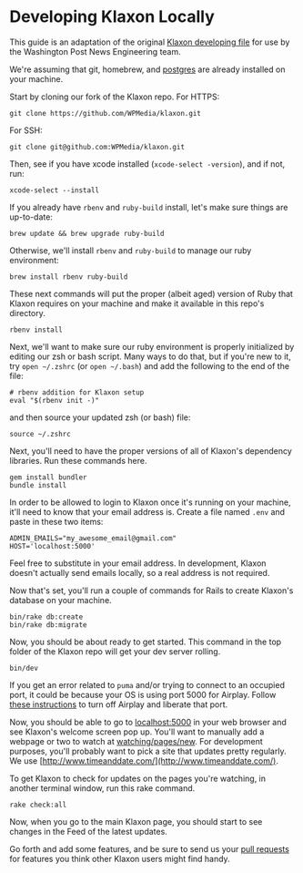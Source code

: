 # Developing Klaxon Locally

This guide is an adaptation of the original [Klaxon developing file](https://github.com/themarshallproject/klaxon/blob/develop/DEVELOPING.md) for use by the Washington Post News Engineering team.

We're assuming that git, homebrew, and [postgres](https://postgresapp.com/) are already installed on your machine.

Start by cloning our fork of the Klaxon repo. For HTTPS:

```
git clone https://github.com/WPMedia/klaxon.git
```

For SSH:

```
git clone git@github.com:WPMedia/klaxon.git
```

Then, see if you have xcode installed (`xcode-select -version`), and if not, run:

```
xcode-select --install
```

If you already have `rbenv` and `ruby-build` install, let's make sure things are up-to-date:

```
brew update && brew upgrade ruby-build
```

Otherwise, we'll install `rbenv` and `ruby-build` to manage our ruby environment:

```
brew install rbenv ruby-build
```

These next commands will put the proper (albeit aged) version of Ruby that Klaxon requires on your machine and make it available in this repo's directory.

```
rbenv install
```

Next, we'll want to make sure our ruby environment is properly initialized by editing our zsh or bash script. Many ways to do that, but if you're new to it, try `open ~/.zshrc` (or `open ~/.bash`) and add the following to the end of the file:

```
# rbenv addition for Klaxon setup
eval "$(rbenv init -)"
```

and then source your updated zsh (or bash) file:

```
source ~/.zshrc
```

Next, you'll need to have the proper versions of all of Klaxon's dependency libraries. Run these commands here.

```
gem install bundler
bundle install
```

In order to be allowed to login to Klaxon once it's running on your machine, it'll need to know that your email address is. Create a file named `.env` and paste in these two items:

```
ADMIN_EMAILS="my_awesome_email@gmail.com"
HOST='localhost:5000'
```

Feel free to substitute in your email address. In development, Klaxon doesn't actually send emails locally, so a real address is not required.

Now that's set, you'll run a couple of commands for Rails to create Klaxon's database on your machine.

```
bin/rake db:create
bin/rake db:migrate
```

Now, you should be about ready to get started. This command in the top folder of the Klaxon repo will get your dev server rolling.

```
bin/dev
```

If you get an error related to `puma` and/or trying to connect to an occupied port, it could be because your OS is using port 5000 for Airplay. Follow [these instructions](https://medium.com/pythonistas/port-5000-already-in-use-macos-monterey-issue-d86b02edd36c) to turn off Airplay and liberate that port.

Now, you should be able to go to [localhost:5000](http://localhost:5000/) in your web browser and see Klaxon's welcome screen pop up. You'll want to manually add a webpage or two to watch at [watching/pages/new](http://localhost:5000/watching/pages/new). For development purposes, you'll probably want to pick a site that updates pretty regularly. We use [http://www.timeanddate.com/](http://www.timeanddate.com/).

To get Klaxon to check for updates on the pages you're watching, in another terminal window, run this rake command.

```
rake check:all
```

Now, when you go to the main Klaxon page, you should start to see changes in the Feed of the latest updates.

Go forth and add some features, and be sure to send us your [pull requests](/pulls) for features you think other Klaxon users might find handy.

